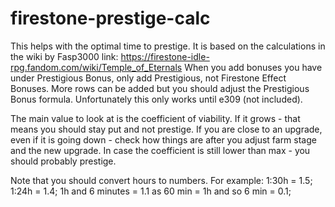 # firestone-prestige-calc
This helps with the optimal time to prestige. It is based on the calculations in the wiki by Fasp3000 link: https://firestone-idle-rpg.fandom.com/wiki/Temple_of_Eternals
When you add bonuses you have under Prestigious Bonus, only add Prestigious, not Firestone Effect Bonuses.
More rows can be added but you should adjust the Prestigious Bonus formula.
Unfortunately this only works until e309 (not included).

The main value to look at is the coefficient of viability. 
If it grows - that means you should stay put and not prestige.
If you are close to an upgrade, even if it is going down - check how things are after you adjust farm stage and the new upgrade.
In case the coefficient is still lower than max - you should probably prestige.

Note that you should convert hours to numbers. For example:
1:30h = 1.5;
1:24h = 1.4;
1h and 6 minutes = 1.1 as 60 min = 1h and so 6 min = 0.1;
